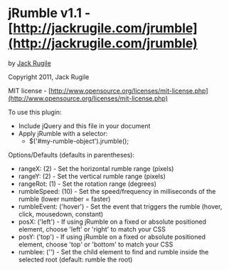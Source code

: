 # jRumble v1.1 - [http://jackrugile.com/jrumble](http://jackrugile.com/jrumble)
by [Jack Rugile](http://jackrugile.com)

Copyright 2011, Jack Rugile

MIT license - [http://www.opensource.org/licenses/mit-license.php](http://www.opensource.org/licenses/mit-license.php)

To use this plugin:

*   Include jQuery and this file in your document
*   Apply jRumble with a selector:
	*   $('#my-rumble-object').jrumble();

Options/Defaults (defaults in parentheses):

*   rangeX: (2) - Set the horizontal rumble range (pixels)
*   rangeY: (2) - Set the vertical rumble range (pixels)
*   rangeRot: (1) - Set the rotation range (degrees)
*   rumbleSpeed: (10) - Set the speed/frequency in milliseconds of the rumble (lower number = faster)
*   rumbleEvent: ('hover') - Set the event that triggers the rumble (hover, click, mousedown, constant)
*   posX: ('left') - If using jRumble on a fixed or absolute positioned element, choose 'left' or 'right' to match your CSS
*   posY: ('top') - If using jRumble on a fixed or absolute positioned element, choose 'top' or 'bottom' to match your CSS
*   rumblee: ('') - Set the child element to find and rumble inside the selected root (default: rumble the root)